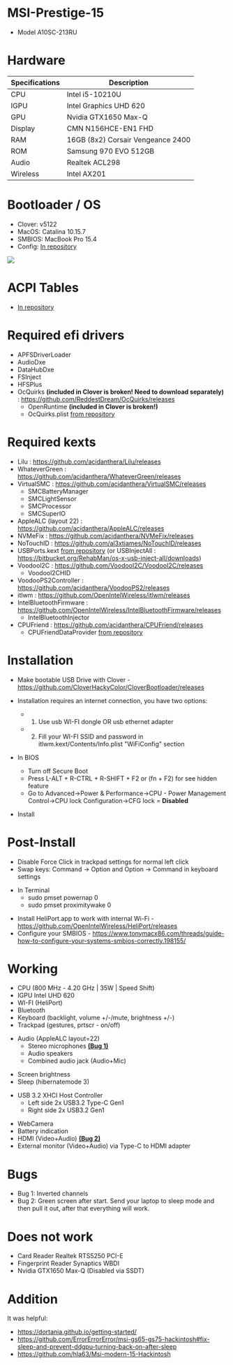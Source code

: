 # MSI-Prestige-15
- Model A10SC-213RU

# Hardware
|Specifications | Description|
|-|-|
|CPU       | Intel i5-10210U|
|IGPU      | Intel Graphics UHD 620|
|GPU       | Nvidia GTX1650 Max-Q
|Display   | CMN N156HCE-EN1 FHD
|RAM       | 16GB (8x2) Corsair Vengeance 2400|
|ROM       | Samsung 970 EVO 512GB|
|Audio     | Realtek ACL298|
|Wireless  | Intel AX201|

# Bootloader / OS
- Clover: v5122
- MacOS: Catalina 10.15.7
- SMBIOS: MacBook Pro 15.4
- Config: [In repository](https://github.com/KerKerOgh/MSI-Prestige-15-Hackintosh/blob/master/Configs/config.plist)

<img src="https://github.com/KerKerOgh/MSI-Prestige-15-Hackintosh/blob/master/Screenshot.png/">

# ACPI Tables
- [In repository](https://github.com/KerKerOgh/MSI-Prestige-15-Hackintosh/tree/master/ACPI/patched)

# Required efi drivers
- APFSDriverLoader
- AudioDxe
- DataHubDxe
- FSInject
- HFSPlus
- OcQuirks **(included in Clover is broken! Need to download separately)** : https://github.com/ReddestDream/OcQuirks/releases
  - OpenRuntime **(included in Clover is broken!)**
  + OcQuirks.plist [from repository](https://github.com/KerKerOgh/MSI-Prestige-15-Hackintosh/blob/master/Configs/OcQuirks.plist)

# Required kexts
- Lilu : https://github.com/acidanthera/Lilu/releases
- WhateverGreen : https://github.com/acidanthera/WhateverGreen/releases
- VirtualSMC : https://github.com/acidanthera/VirtualSMC/releases
  - SMCBatteryManager
  - SMCLightSensor
  - SMCProcessor
  - SMCSuperIO
- AppleALC (layout 22) : https://github.com/acidanthera/AppleALC/releases
- NVMeFix : https://github.com/acidanthera/NVMeFix/releases
- NoTouchID : https://github.com/al3xtjames/NoTouchID/releases
- USBPorts.kext [from repository](https://github.com/KerKerOgh/MSI-Prestige-15-Hackintosh/tree/master/Kexts) (or USBInjectAll : https://bitbucket.org/RehabMan/os-x-usb-inject-all/downloads)
- Voodool2C : https://github.com/VoodooI2C/VoodooI2C/releases
  - Voodool2CHID
- VoodooPS2Controller : https://github.com/acidanthera/VoodooPS2/releases
- itlwm : https://github.com/OpenIntelWireless/itlwm/releases
- IntelBluetoothFirmware : https://github.com/OpenIntelWireless/IntelBluetoothFirmware/releases
  - IntelBluetoothInjector
- CPUFriend : https://github.com/acidanthera/CPUFriend/releases
  - CPUFriendDataProvider [from repository](https://github.com/KerKerOgh/MSI-Prestige-15-Hackintosh/tree/master/Kexts) 

# Installation
- Make bootable USB Drive with Clover \- https://github.com/CloverHackyColor/CloverBootloader/releases

* Installation requires an internet connection, you have two options:
  * 1. Use usb WI-FI dongle OR usb ethernet adapter
  * 2. Fill your WI-FI SSID and password in itlwm.kext/Contents/Info.plist "WiFiConfig" section

* In BIOS
  * Turn off Secure Boot
  * Press L-ALT + R-CTRL + R-SHIFT + F2 or (fn + F2) for see hidden feature
  * Go to Advanced->Power & Performance->CPU - Power Management Control->CPU lock Configuration->CFG lock = **Disabled**

- Install

# Post-Install
- Disable Force Click in trackpad settings for normal left click
- Swap keys: Command -> Option and Option -> Command in keyboard settings
* In Terminal
  * sudo pmset powernap 0
  * sudo pmset proximitywake 0
- Install HeliPort.app to work with internal Wi-Fi \- https://github.com/OpenIntelWireless/HeliPort/releases
- Configure your SMBIOS \- https://www.tonymacx86.com/threads/guide-how-to-configure-your-systems-smbios-correctly.198155/

# Working
- CPU (800 MHz - 4.20 GHz | 35W | Speed Shift)
- IGPU Intel UHD 620
- WI-FI (HeliPort)
- Bluetooth
- Keyboard (backlight, volume +/-/mute, brightness +/-)
- Trackpad (gestures, prtscr - on/off)
* Audio (AppleALC layout=22)
  * Stereo microphones [**(Bug 1)**](#Bugs)
  * Audio speakers
  * Combined audio jack (Audio+Mic)
- Screen brightness
- Sleep (hibernatemode 3)
* USB 3.2 XHCI Host Controller 
  * Left side 2x USB3.2 Type-C Gen1
  * Right side 2x USB3.2 Gen1
- WebCamera
- Battery indication
- HDMI (Video+Audio) [**(Bug 2)**](#Bugs)
- External monitor (Video+Audio) via Type-C to HDMI adapter  

# Bugs
- Bug 1: Inverted channels
- Bug 2: Green screen after start. Send your laptop to sleep mode and then pull it out, after that everything will work.

# Does not work
- Card Reader Realtek RTS5250 PCI-E
- Fingerprint Reader Synaptics WBDI
- Nvidia GTX1650 Max-Q (Disabled via SSDT)

# Addition
It was helpful:
- https://dortania.github.io/getting-started/
- https://github.com/ErrorErrorError/msi-gs65-gs75-hackintosh#fix-sleep-and-prevent-ddgpu-turning-back-on-after-sleep
- https://github.com/hla63/Msi-modern-15-Hackintosh
